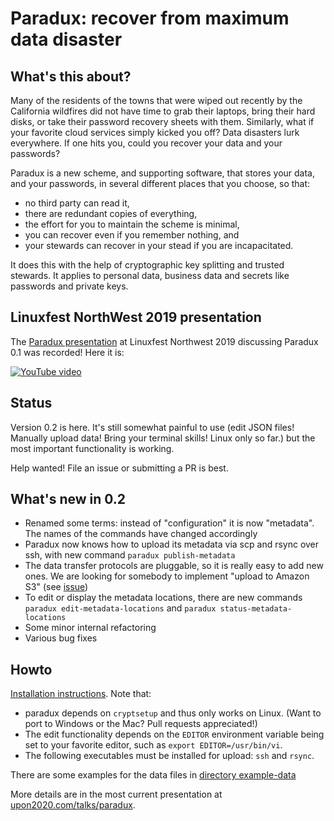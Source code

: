 # Paradux: recover from maximum data disaster

## What's this about?

Many of the residents of the towns that were wiped out recently by the
California wildfires did not have time to grab their laptops, bring their
hard disks, or take their password recovery sheets with them. Similarly,
what if your favorite cloud services simply kicked you off? Data
disasters lurk everywhere. If one hits you, could you recover your data
and your passwords?

Paradux is a new scheme, and supporting software, that stores your
data, and your passwords, in several different places that you
choose, so that:

* no third party can read it,
* there are redundant copies of everything,
* the effort for you to maintain the scheme is minimal, 
* you can recover even if you remember nothing, and
* your stewards can recover in your stead if you are incapacitated.

It does this with the help of cryptographic key splitting and trusted
stewards. It applies to personal data, business data and secrets like
passwords and private keys.

## Linuxfest NorthWest 2019 presentation

The [Paradux presentation](https://lfnw.org/conferences/2019/program/proposals/264)
at Linuxfest Northwest 2019 discussing Paradux 0.1 was recorded! Here it is:

[![YouTube video](http://img.youtube.com/vi/Ld85wTh9uZs/0.jpg)](http://www.youtube.com/watch?v=Ld85wTh9uZs "YouTube video")

## Status

Version 0.2 is here. It's still somewhat painful to use (edit JSON files!
Manually upload data! Bring your terminal skills! Linux only so far.)
but the most important functionality is working.

Help wanted! File an issue or submitting a PR is best.

## What's new in 0.2

* Renamed some terms: instead of "configuration" it is now "metadata". The
  names of the commands have changed accordingly
* Paradux now knows how to upload its metadata via scp and rsync over ssh,
  with new command `paradux publish-metadata`
* The data transfer protocols are pluggable, so it is really easy to add
  new ones. We are looking for somebody to implement "upload to Amazon S3"
  (see [issue](https://github.com/paradux/paradux/issues/18))
* To edit or display the metadata locations, there are new commands
  `paradux edit-metadata-locations` and `paradux status-metadata-locations`
* Some minor internal refactoring
* Various bug fixes

## Howto

[Installation instructions](docs/install.md). Note that:
* paradux depends on `cryptsetup` and thus only works on Linux.
  (Want to port to Windows or the Mac? Pull requests appreciated!)
* The edit functionality depends on the `EDITOR` environment variable being
  set to your favorite editor, such as `export EDITOR=/usr/bin/vi`.
* The following executables must be installed for upload: `ssh` and
  `rsync`.

There are some examples for the data files in [directory example-data](example-data/)

More details are in the most current presentation at
[upon2020.com/talks/paradux](https://upon2020.com/talks/paradux/).
